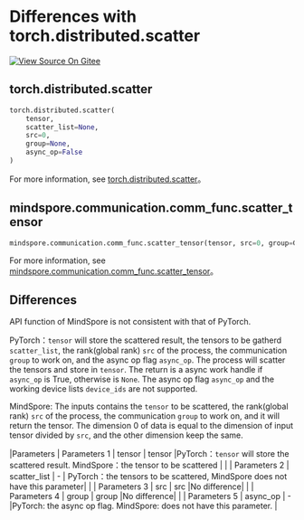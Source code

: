 # Differences with torch.distributed.scatter

[![View Source On Gitee](https://mindspore-website.obs.cn-north-4.myhuaweicloud.com/website-images/r2.4.10/resource/_static/logo_source_en.svg)](https://gitee.com/mindspore/docs/blob/r2.4.10/docs/mindspore/source_en/note/api_mapping/pytorch_diff/distributed.scatter.md)

## torch.distributed.scatter

```python
torch.distributed.scatter(
    tensor,
    scatter_list=None,
    src=0,
    group=None,
    async_op=False
)
```

For more information, see [torch.distributed.scatter](https://pytorch.org/docs/1.8.1/distributed.html#torch.distributed.scatter)。

## mindspore.communication.comm_func.scatter_tensor

```python
mindspore.communication.comm_func.scatter_tensor(tensor, src=0, group=GlobalComm.WORLD_COMM_GROUP)
```

For more information, see [mindspore.communication.comm_func.scatter_tensor](https://www.mindspore.cn/docs/en/r2.4.10/api_python/communication/mindspore.communication.comm_func.scatter_tensor.html#mindspore.communication.comm_func.scatter_tensor)。

## Differences

API function of MindSpore is not consistent with that of PyTorch.

PyTorch：`tensor` will store the scattered result, the tensors to be gatherd `scatter_list`, the rank(global rank) `src` of the process, the communication `group` to work on, and the async op flag `async_op`. The process will scatter the tensors and store in `tensor`. The return is a async work handle if `async_op` is True, otherwise is `None`. The async op flag `async_op` and the working device lists `device_ids` are not supported.

MindSpore: The inputs contains the `tensor` to be scattered, the rank(global rank) `src` of the process, the communication `group` to work on, and it will return the tensor. The dimension 0 of data is equal to the dimension of input tensor divided by `src`, and the other dimension keep the same.

|Parameters | Parameters 1 | tensor | tensor |PyTorch：`tensor` will store the scattered result. MindSpore：the tensor to be scattered |
| | Parameters 2 | scatter_list | - | PyTorch：the tensors to be scattered, MindSpore does not have this parameter|
| | Parameters 3 | src | src |No difference|
| | Parameters 4 | group | group |No difference|
| | Parameters 5 | async_op | - |PyTorch: the async op flag. MindSpore: does not have this parameter.  |